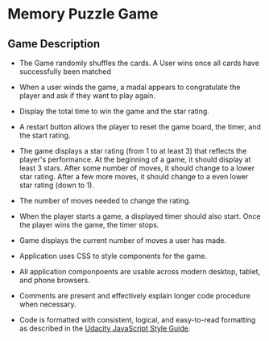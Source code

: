 # Memory Puzzle Game 



##  Game Description

* The Game randomly shuffles the cards. A User wins once all cards have successfully been matched
* When a user winds the game, a madal appears to congratulate the player and ask if they want to play again.
* Display the total time to win the game and the star rating.
* A restart button allows the player to reset the game board, the timer, and the start rating.
* The game displays a star rating (from 1 to at least 3) that reflects the player's performance. At the beginning of a game, it should display at least 3 stars. After some number of moves, it should change to a lower star rating. After a few more moves, it should change to a even lower star rating (down to 1).
* The number of moves needed to change the rating.
  
* When the player starts a game, a displayed timer should also start. Once the player wins the game, the timer stops.
* Game displays the current number of moves a user has made.
* Application uses CSS to style components for the game.
* All application componpoents are usable across modern desktop, tablet, and phone browsers.
* Comments are present and effectively explain longer code procedure when necessary.
* Code is formatted with consistent, logical, and easy-to-read formatting as described in the [Udacity JavaScript Style Guide](http://udacity.github.io/frontend-nanodegree-styleguide/javascript.html).

